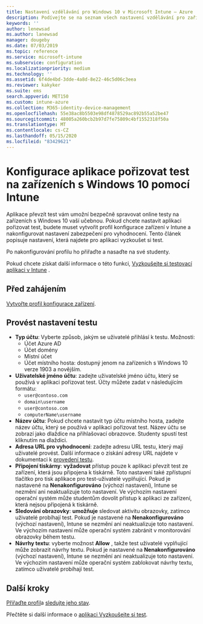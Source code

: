 ```yaml
---
title: Nastavení vzdělávání pro Windows 10 v Microsoft Intune – Azure | Microsoft Docs
description: Podívejte se na seznam všech nastavení vzdělávání pro zařízení s Windows 10. Tato nastavení použijte v profilu konfigurace zařízení pomocí aplikace vzít si test, vyberte, jak se uživatelé nebo studenti přihlásí, monitorovat obrazovku během testu a další v Intune.
keywords: ''
author: lenewsad
ms.author: lanewsad
manager: dougeby
ms.date: 07/03/2019
ms.topic: reference
ms.service: microsoft-intune
ms.subservice: configuration
ms.localizationpriority: medium
ms.technology: ''
ms.assetid: 6f4de4bd-3dde-4a8d-8e22-46c5d06c3eea
ms.reviewer: kakyker
ms.suite: ems
search.appverid: MET150
ms.custom: intune-azure
ms.collection: M365-identity-device-management
ms.openlocfilehash: 55e38ac8b5503e98df4878529ac892b55a52be47
ms.sourcegitcommit: 48005a260bcb2b97d7fe75809c4bf1552318f50a
ms.translationtype: MT
ms.contentlocale: cs-CZ
ms.lasthandoff: 05/15/2020
ms.locfileid: "83429621"
---
```

# <a name="configure-the-take-a-test-app-on-windows-10-devices-using-intune"></a>Konfigurace aplikace pořizovat test na zařízeních s Windows 10 pomocí Intune

Aplikace převzít test vám umožní bezpečně spravovat online testy na zařízeních s Windows 10 vaší učebnou. Pokud chcete nastavit aplikaci pořizovat test, budete muset vytvořit profil konfigurace zařízení v Intune a nakonfigurovat nastavení zabezpečení pro vyhodnocení. Tento článek popisuje nastavení, která najdete pro aplikaci vyzkoušet si test. 

Po nakonfigurování profilu ho přiřaďte a nasaďte na své studenty. 

Pokud chcete získat další informace o této funkci, [Vyzkoušejte si testovací aplikaci v Intune](education-settings-configure.md) .

## <a name="before-you-begin"></a>Před zahájením

[Vytvořte profil konfigurace zařízení](education-settings-configure.md#create-a-device-profile).

## <a name="take-a-test-settings"></a>Provést nastavení testu

- **Typ účtu**: Vyberte způsob, jakým se uživatelé přihlásí k testu. Možnosti:
  - Účet Azure AD
  - Účet domény
  - Místní účet
  - Účet místního hosta: dostupný jenom na zařízeních s Windows 10 verze 1903 a novějším.
- **Uživatelské jméno účtu**: zadejte uživatelské jméno účtu, který se používá v aplikaci pořizovat test. Účty můžete zadat v následujícím formátu:
  - `user@contoso.com`
  - `domain\username`
  - `user@contoso.com`
  - `computerName\username`
- **Název účtu**: Pokud chcete nastavit typ účtu místního hosta, zadejte název účtu, který se používá v aplikaci pořizovat test. Název účtu se zobrazí jako dlaždice na přihlašovací obrazovce. Studenty spustí test kliknutím na dlaždici.  
- **Adresa URL pro vyhodnocení**: zadejte adresu URL testu, který mají uživatelé provést. Další informace o získání adresy URL najdete v dokumentaci k [provedení testu](https://docs.microsoft.com/education/windows/take-tests-in-windows-10).
- **Připojení tiskárny**: **vyžadovat** přístup pouze k aplikaci převzít test ze zařízení, která jsou připojena k tiskárně. Toto nastavení také zpřístupní tlačítko pro tisk aplikace pro test-uživatelé vyplňující. Pokud je nastavené na **Nenakonfigurováno** (výchozí nastavení), Intune se nezmění ani neaktualizuje toto nastavení. Ve výchozím nastavení operační systém může studentům dovolit přístup k aplikaci ze zařízení, která nejsou připojená k tiskárně.  
- **Sledování obrazovky**: **umožňuje** sledovat aktivitu obrazovky, zatímco uživatelé probíhají test. Pokud je nastavené na **Nenakonfigurováno** (výchozí nastavení), Intune se nezmění ani neaktualizuje toto nastavení. Ve výchozím nastavení může operační systém zabránit v monitorování obrazovky během testu.
- **Návrhy textu**: vyberte možnost **Allow** , takže test uživatelé vyplňující může zobrazit návrhy textu. Pokud je nastavené na **Nenakonfigurováno** (výchozí nastavení), Intune se nezmění ani neaktualizuje toto nastavení. Ve výchozím nastavení může operační systém zablokovat návrhy textu, zatímco uživatelé probíhají test.

## <a name="next-steps"></a>Další kroky

[Přiřaďte profil](device-profile-assign.md)a [sledujte jeho stav](device-profile-monitor.md).

Přečtěte si další informace o [aplikaci Vyzkoušejte si test](education-settings-configure.md).
